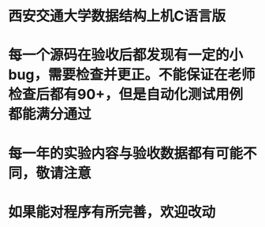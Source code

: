 # 西安交通大学数据结构上机C语言版
# 每一个源码在验收后都发现有一定的小bug，需要检查并更正。不能保证在老师检查后都有90+，但是自动化测试用例都能满分通过
# 每一年的实验内容与验收数据都有可能不同，敬请注意
# 如果能对程序有所完善，欢迎改动
